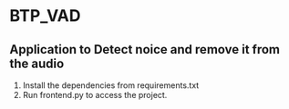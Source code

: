 # BTP_VAD

## Application to Detect noice and remove it from the audio
1. Install the dependencies from requirements.txt
2. Run frontend.py to access the project.
